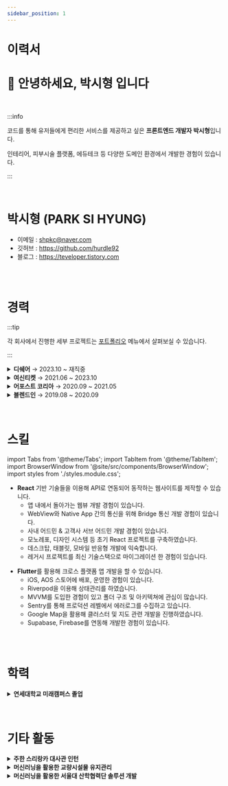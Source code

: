 ```yaml
---
sidebar_position: 1
---
```


# 이력서

# 👋 안녕하세요, 박시형 입니다

<br/>

:::info

코드를 통해 유저들에게 편리한 서비스를 제공하고 싶은 **프론트엔드 개발자 박시형**입니다.

인테리어, 피부시술 플랫폼, 에듀테크 등 다양한 도메인 환경에서 개발한 경험이 있습니다.

:::

<br/>

# 박시형 (PARK SI HYUNG)

- 이메일 : shpkc@naver.com
- 깃허브 : https://github.com/hurdle92
- 블로그 : https://teveloper.tistory.com

<br/>
<br/>

# 경력

:::tip

각 회사에서 진행한 세부 프로젝트는 [포트폴리오](/about/category/포트폴리오-경력기술-1) 메뉴에서 살펴보실 수 있습니다.

:::

<details>
  <summary><strong style={{color : "blue"}}>디쉐어</strong> → 2023.10 ~ 재직중 </summary>

- IT 개발팀, Frontend Developer
- 주요 업무
  - 에이닷 ON React 프로젝트 구축
  - 생성형 AI 플랫폼 프론트엔드 프로토타입 개발
- 주요 기술 스택
  - React, Next.js, React-Query, Turborepo, Zustand, Styled-Components, Storybook

</details>

<details>
  <summary><strong style={{color : "blue"}}>여신티켓</strong> → 2021.06 ~ 2023.10</summary>

- 플랫폼 개발팀, Frontend Developer
- 주요 업무
  - 여신티켓 앱 내 웹뷰 개발
  - 여신티켓 사내 통합 어드민, 병원용 어드민 개발
  - React 레거시 마이그레이션
- 주요 기술 스택
  - React, Next.js, React-Query, Zustand, Emotion, MobX

</details>

<details>
  <summary><strong style={{color : "blue"}}>어포스트 코리아</strong> → 2020.09 ~ 2021.05</summary>

- 개발팀, Frontend Developer
- 주요 업무
  - 지도기반의 **어포스트** Flutter 앱 개발
- 주요 기술 스택
  - Flutter, Dart, Provider, Firebase

</details>

<details>
  <summary><strong style={{color : "blue"}}>블렌드인</strong> → 2019.08 ~ 2020.09</summary>

- 개발팀, Frontend Developer
- 주요 업무
  - 프리미엄 인테리어 스타트업 **블렌드인** WEB 개발
  - 사내 어드민 & 반장님 전용 페이지 개발
- 주요 기술 스택
  - React, Next.js, Redux, Redux-Saga, Styled-Components

</details>

<br/>
<br/>

# 스킬

import Tabs from '@theme/Tabs';
import TabItem from '@theme/TabItem';
import BrowserWindow from '@site/src/components/BrowserWindow';
import styles from './styles.module.css';

<BrowserWindow>
<Tabs>
<TabItem value="js" label="Frontend" attributes={{className: styles.blue}}>

- **React** 기반 기술들을 이용해 API로 연동되어 동작하는 웹사이트를 제작할 수 있습니다.
  - 앱 내에서 돌아가는 웹뷰 개발 경험이 있습니다.
  - WebView와 Native App 간의 통신을 위해 Bridge 통신 개발 경험이 있습니다.
  - 사내 어드민 & 고객사 서브 어드민 개발 경험이 있습니다.
  - 모노레포, 디자인 시스템 등 초기 React 프로젝트를 구축하였습니다.
  - 데스크탑, 태블릿, 모바일 반응형 개발에 익숙합니다.
  - 레거시 프로젝트를 최신 기술스택으로 마이그레이션 한 경험이 있습니다.

</TabItem>
<TabItem value="flutter" label="Flutter">

- **Flutter**를 활용해 크로스 플랫폼 앱 개발을 할 수 있습니다.
  - iOS, AOS 스토어에 배포, 운영한 경험이 있습니다.
  - Riverpod을 이용해 상태관리를 하였습니다.
  - MVVM를 도입한 경험이 있고 폴더 구조 및 아키텍쳐에 관심이 많습니다.
  - Sentry를 통해 프로덕션 레벨에서 에러로그를 수집하고 있습니다.
  - Google Map을 활용해 클러스터 및 지도 관련 개발을 진행하였습니다.
  - Supabase, Firebase를 연동해 개발한 경험이 있습니다.

</TabItem>
</Tabs>
</BrowserWindow>

<br/>
<br/>

# 학력

<details>
  <summary><strong>연세대학교 미래캠퍼스 졸업</strong></summary>

- **컴퓨터 정보통신공학부**를 졸업했습니다. (2013.03 ~ 2019.02)

</details>

<br/>
<br/>

# 기타 활동

<details>
  <summary><strong>주한 스리랑카 대사관 인턴</strong></summary>

- **주한 스리랑카 대사관** 영사과에서 2달간 인턴근무를 했습니다. 모든 업무는 영어로 진행하였으며 스리랑카 직원분들에게 간단한 통역 제공 및 업무보조를 맡았습니다.
- 여름방학 근무 (2017.06 - 2017.08)

</details>

<details>
  <summary><strong>머신러닝을 활용한 교량시설물 유지관리</strong></summary>
- **한국건설기술연구원 드론 프로젝트 (2019.05)**
- 드론을 통해 촬영된 교량의 사진들을 Tensorflow를 활용해 균열을 예측하는 외주업무를 진행했습니다 (균열분석, 누수분석, 백태분석)

</details>

<details>
  <summary><strong>머신러닝을 활용한 서울대 산학협력단 솔루션 개발</strong></summary>
- **서울대 산학협력단 솔루션 개발 (2019.02)**
- 정신의학과 환자 수술 시 사용되는 MIDI 음악에 저작권 문제가 발생. 이에 텐서플로우, AI Jukebox를 이용하여 비슷한 음악을 학습/생산하는 외주업무 진행했습니다.

</details>

<br/>
<br/>
